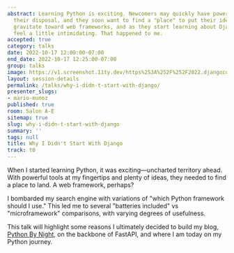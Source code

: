 ```yaml
---
abstract: Learning Python is exciting. Newcomers may quickly have powerful tools at
  their disposal, and they soon want to find a "place" to put their ideas. Some may
  gravitate toward web frameworks, and as they start learning about Django, it might
  feel a little intimidating. That happened to me.
accepted: true
category: talks
date: 2022-10-17 12:00:00-07:00
end_date: 2022-10-17 12:25:00-07:00
group: talks
image: https://v1.screenshot.11ty.dev/https%253A%252F%252F2022.djangocon.us%252Fpresenters%252Fmario-munoz%252Fopengraph%252F
layout: session-details
permalink: /talks/why-i-didn-t-start-with-django/
presenter_slugs:
- mario-munoz
published: true
room: Salon A-E
sitemap: true
slug: why-i-didn-t-start-with-django
summary: ''
tags: null
title: Why I Didn't Start With Django
track: t0
---
```


When I started learning Python, it was exciting&mdash;uncharted territory ahead. With powerful tools at my fingertips and plenty of ideas, they needed to find a place to land. A web framework, perhaps?

I bombarded my search engine with variations of "which Python framework should I use." This led me to several "batteries included" vs "microframework" comparisons, with varying degrees of usefulness.

This talk will highlight some reasons I ultimately decided to build my blog, [Python By Night](https://www.pythonbynight.com), on the backbone of FastAPI, and where I am today on my Python journey.
